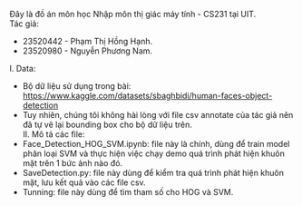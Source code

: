 Đây là đồ án môn học Nhập môn thị giác máy tính - CS231 tại UIT.  
Tác giả: 
- 23520442 - Phạm Thị Hồng Hạnh.
- 23520980 - Nguyễn Phương Nam.

I. Data:
- Bộ dữ liệu sử dụng trong bài: https://www.kaggle.com/datasets/sbaghbidi/human-faces-object-detection
- Tuy nhiên, chúng tôi không hài lòng với file csv annotate của tác giả nên đã tự vẽ lại bounding box cho bộ dữ liệu trên.  
II. Mô tả các file:
- Face_Detection_HOG_SVM.ipynb: file này là chính, dùng để train model phân loại SVM và thực hiện việc chạy demo quá trình phát hiện khuôn mặt trên 1 bức ảnh nào đó.
- SaveDetection.py: file này dùng để kiểm tra quá trình phát hiện khuôn mặt, lưu kết quả vào các file csv.
- Tunning: file này dùng để tìm tham số cho HOG và SVM.
  
